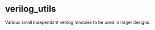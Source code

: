 verilog_utils
=============

Various small independant verilog modules to be used in larger designs.
